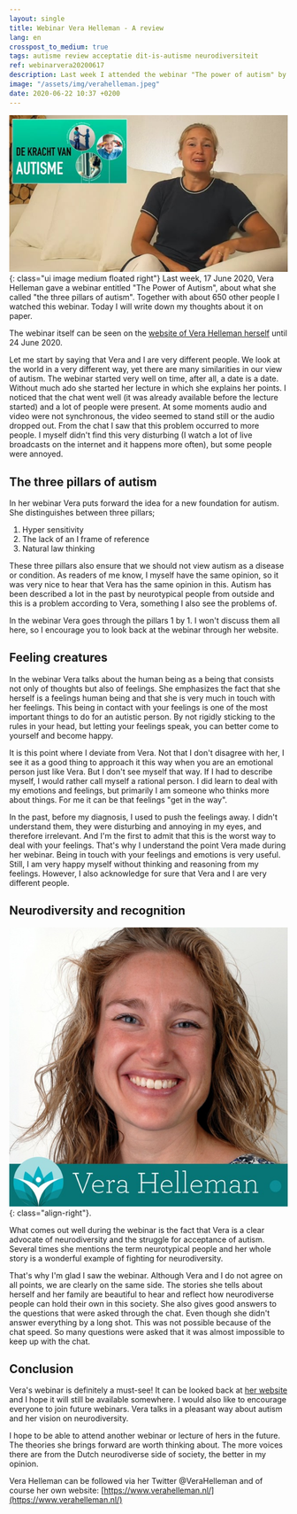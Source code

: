 ```yaml
---
layout: single
title: Webinar Vera Helleman - A review
lang: en
crosspost_to_medium: true
tags: autisme review acceptatie dit-is-autisme neurodiversiteit
ref: webinarvera20200617
description: Last week I attended the webinar "The power of autism" by Vera Helleman. The webinar was broadcasted through her own website and was about what she called "The three pillars of autism". I'm going to take this lecture today.
image: "/assets/img/verahelleman.jpeg"
date: 2020-06-22 10:37 +0200
---
```

![Webinar The power of autism - Vera Helleman](/assets/img/vera-kva-webinar.jpg){: class="ui image medium floated right"}
Last week, 17 June 2020, Vera Helleman gave a webinar entitled "The Power of Autism", about what she called "the three pillars of autism". Together with about 650 other people I watched this webinar. Today I will write down my thoughts about it on paper.

The webinar itself can be seen on the [website of Vera Helleman herself](https://www.verahelleman.nl/autisme/) until 24 June 2020.

Let me start by saying that Vera and I are very different people. We look at the world in a very different way, yet there are many similarities in our view of autism. The webinar started very well on time, after all, a date is a date. Without much ado she started her lecture in which she explains her points. I noticed that the chat went well (it was already available before the lecture started) and a lot of people were present. At some moments audio and video were not synchronous, the video seemed to stand still or the audio dropped out. From the chat I saw that this problem occurred to more people. I myself didn't find this very disturbing (I watch a lot of live broadcasts on the internet and it happens more often), but some people were annoyed.

## The three pillars of autism
In her webinar Vera puts forward the idea for a new foundation for autism. She distinguishes between three pillars;

1. Hyper sensitivity
2. The lack of an I frame of reference
3. Natural law thinking

These three pillars also ensure that we should not view autism as a disease or condition. As readers of me know, I myself have the same opinion, so it was very nice to hear that Vera has the same opinion in this. Autism has been described a lot in the past by neurotypical people from outside and this is a problem according to Vera, something I also see the problems of.

In the webinar Vera goes through the pillars 1 by 1. I won't discuss them all here, so I encourage you to look back at the webinar through her website.

## Feeling creatures
In the webinar Vera talks about the human being as a being that consists not only of thoughts but also of feelings. She emphasizes the fact that she herself is a feelings human being and that she is very much in touch with her feelings. This being in contact with your feelings is one of the most important things to do for an autistic person. By not rigidly sticking to the rules in your head, but letting your feelings speak, you can better come to yourself and become happy.

It is this point where I deviate from Vera. Not that I don't disagree with her, I see it as a good thing to approach it this way when you are an emotional person just like Vera. But I don't see myself that way. If I had to describe myself, I would rather call myself a rational person. I did learn to deal with my emotions and feelings, but primarily I am someone who thinks more about things. For me it can be that feelings "get in the way".

In the past, before my diagnosis, I used to push the feelings away. I didn't understand them, they were disturbing and annoying in my eyes, and therefore irrelevant. And I'm the first to admit that this is the worst way to deal with your feelings. That's why I understand the point Vera made during her webinar. Being in touch with your feelings and emotions is very useful. Still, I am very happy myself without thinking and reasoning from my feelings. However, I also acknowledge for sure that Vera and I are very different people.

## Neurodiversity and recognition

![Vera Helleman](/assets/img/verahelleman.jpeg){: class="align-right"}.

What comes out well during the webinar is the fact that Vera is a clear advocate of neurodiversity and the struggle for acceptance of autism. Several times she mentions the term neurotypical people and her whole story is a wonderful example of fighting for neurodiversity.

That's why I'm glad I saw the webinar. Although Vera and I do not agree on all points, we are clearly on the same side. The stories she tells about herself and her family are beautiful to hear and reflect how neurodiverse people can hold their own in this society. She also gives good answers to the questions that were asked through the chat. Even though she didn't answer everything by a long shot. This was not possible because of the chat speed. So many questions were asked that it was almost impossible to keep up with the chat.

## Conclusion

Vera's webinar is definitely a must-see! It can be looked back at [her website](https://www.verahelleman.nl/autisme/) and I hope it will still be available somewhere. I would also like to encourage everyone to join future webinars. Vera talks in a pleasant way about autism and her vision on neurodiversity.

I hope to be able to attend another webinar or lecture of hers in the future. The theories she brings forward are worth thinking about. The more voices there are from the Dutch neurodiverse side of society, the better in my opinion.

Vera Helleman can be followed via her Twitter @VeraHelleman and of course her own website: [https://www.verahelleman.nl/](https://www.verahelleman.nl/)
